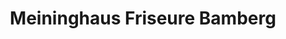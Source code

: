 ---
title: "Meininghaus Friseure Bamberg"
url: /bamberg/meininghaus-friseure-bamberg/
shop: Friseur
---